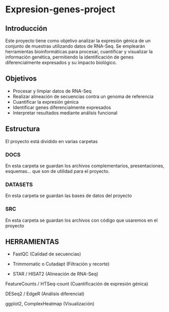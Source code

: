 # Expresion-genes-project

## Introducción

Este proyecto tiene como objetivo analizar la expresión génica de un conjunto de muestras utilizando datos de RNA-Seq.
Se emplearán herramientas bioinformáticas para procesar, cuantificar y visualizar la información genética, permitiendo la identificación de genes diferencialmente expresados y su impacto biológico.

## Objetivos

- Procesar y limpiar datos de RNA-Seq 
- Realizar alineación de secuencias contra un genoma de referencia
- Cuantificar la expresión génica
- Identificar genes diferencialmente expresados
- Interpretar resultados mediante análisis funcional 

## Estructura

El proyecto está dividido en varias carpetas

### DOCS

En esta carpeta se guardan los archivos complementarios, presentaciones, esquemas... que son de utilidad para el proyecto.

### DATASETS

En esta carpeta se guardan las bases de datos del proyecto

### SRC

En esta carpeta se guardan los archivos con código que usaremos en el proyecto

## HERRAMIENTAS

- FastQC (Calidad de secuencias)

- Trimmomatic o Cutadapt (Filtración y recorte)

- STAR / HISAT2 (Alineación de RNA-Seq)

FeatureCounts / HTSeq-count (Cuantificación de expresión génica)

DESeq2 / EdgeR (Análisis diferencial)

ggplot2, ComplexHeatmap (Visualización)

